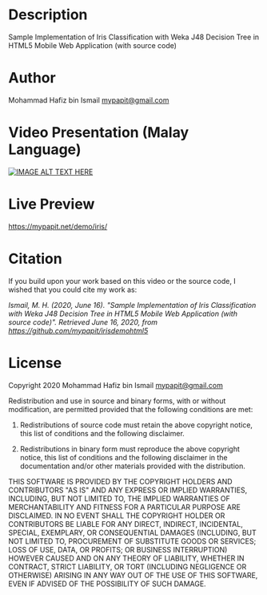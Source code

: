 # Description
Sample Implementation of Iris Classification with Weka J48 Decision Tree in HTML5 Mobile Web Application (with source code)

# Author
Mohammad Hafiz bin Ismail <mypapit@gmail.com>

# Video Presentation (Malay Language)
[![IMAGE ALT TEXT HERE](https://img.youtube.com/vi/Ubqigof20L4/0.jpg)](https://www.youtube.com/watch?v=Ubqigof20L4)

# Live Preview
https://mypapit.net/demo/iris/

# Citation
If you build upon your work based on this video or the source code, I wished that you could cite my work as:

*Ismail, M. H. (2020, June 16). "Sample Implementation of Iris Classification with Weka J48 Decision Tree in HTML5 Mobile Web Application (with source code)". Retrieved June 16, 2020, from https://github.com/mypapit/irisdemohtml5*

# License
Copyright 2020 Mohammad Hafiz bin Ismail <mypapit@gmail.com>

Redistribution and use in source and binary forms, with or without modification, are permitted provided that the following conditions are met:

1. Redistributions of source code must retain the above copyright notice, this list of conditions and the following disclaimer.

2. Redistributions in binary form must reproduce the above copyright notice, this list of conditions and the following disclaimer in the documentation and/or other materials provided with the distribution.

THIS SOFTWARE IS PROVIDED BY THE COPYRIGHT HOLDERS AND CONTRIBUTORS "AS IS" AND ANY EXPRESS OR IMPLIED WARRANTIES, INCLUDING, BUT NOT LIMITED TO, THE IMPLIED WARRANTIES OF MERCHANTABILITY AND FITNESS FOR A PARTICULAR PURPOSE ARE DISCLAIMED. IN NO EVENT SHALL THE COPYRIGHT HOLDER OR CONTRIBUTORS BE LIABLE FOR ANY DIRECT, INDIRECT, INCIDENTAL, SPECIAL, EXEMPLARY, OR CONSEQUENTIAL DAMAGES (INCLUDING, BUT NOT LIMITED TO, PROCUREMENT OF SUBSTITUTE GOODS OR SERVICES; LOSS OF USE, DATA, OR PROFITS; OR BUSINESS INTERRUPTION) HOWEVER CAUSED AND ON ANY THEORY OF LIABILITY, WHETHER IN CONTRACT, STRICT LIABILITY, OR TORT (INCLUDING NEGLIGENCE OR OTHERWISE) ARISING IN ANY WAY OUT OF THE USE OF THIS SOFTWARE, EVEN IF ADVISED OF THE POSSIBILITY OF SUCH DAMAGE.


